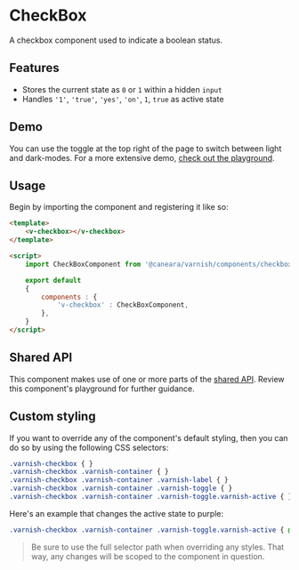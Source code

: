 # CheckBox

A checkbox component used to indicate a boolean status.

## Features

* Stores the current state as `0` or `1` within a hidden `input`
* Handles `'1'`, `'true'`, `'yes'`, `'on'`, `1`, `true` as active state

## Demo

You can use the toggle at the top right of the page to switch between light and dark-modes. For a more extensive demo, [check out the playground](/playgrounds/checkbox/index).

<!-- Setup -->
<script setup>
    import { ref } from 'vue';
    import CheckBoxComponent from '../../src/components/checkbox.vue';

    let value = ref(false);
</script>

<!-- Demo -->
<div class="border border-dashed border-gray-300 dark:border-gray-600 flex justify-center rounded-md p-6 mt-8">
    <ClientOnly>
        <CheckBoxComponent label="Remember Me" v-model="value"></CheckBoxComponent>
    </ClientOnly>
</div>

## Usage

Begin by importing the component and registering it like so:

```html
<template>
    <v-checkbox></v-checkbox>
</template>

<script>
    import CheckBoxComponent from '@caneara/varnish/components/checkbox.vue';

    export default
    {
        components : {
            'v-checkbox' : CheckBoxComponent,
        },
    }
</script>
```

## Shared API

This component makes use of one or more parts of the [shared API](/pages/shared-api). Review this component's playground for further guidance.

## Custom styling

If you want to override any of the component's default styling, then you can do so by using the following CSS selectors:

```css
.varnish-checkbox { }
.varnish-checkbox .varnish-container { }
.varnish-checkbox .varnish-container .varnish-label { }
.varnish-checkbox .varnish-container .varnish-toggle { }
.varnish-checkbox .varnish-container .varnish-toggle.varnish-active { }
```

Here's an example that changes the active state to purple:

```css
.varnish-checkbox .varnish-container .varnish-toggle.varnish-active { @apply bg-purple-600 }
```

> Be sure to use the full selector path when overriding any styles. That way, any changes will be scoped to the component in question.